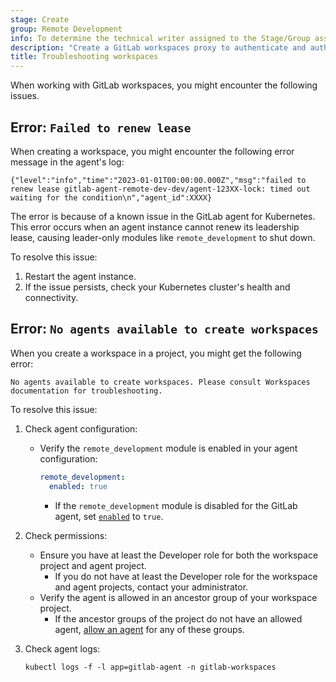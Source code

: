 ```yaml
---
stage: Create
group: Remote Development
info: To determine the technical writer assigned to the Stage/Group associated with this page, see https://handbook.gitlab.com/handbook/product/ux/technical-writing/#assignments
description: "Create a GitLab workspaces proxy to authenticate and authorize workspaces in your cluster."
title: Troubleshooting workspaces
---
```


When working with GitLab workspaces, you might encounter the following issues.

## Error: `Failed to renew lease`

When creating a workspace, you might encounter the following error message in the agent's log:

```plaintext
{"level":"info","time":"2023-01-01T00:00:00.000Z","msg":"failed to renew lease gitlab-agent-remote-dev-dev/agent-123XX-lock: timed out waiting for the condition\n","agent_id":XXXX}
```

The error is because of a known issue in the GitLab agent for Kubernetes.
This error occurs when an agent instance cannot renew its leadership lease, causing leader-only modules like `remote_development` to shut down.

To resolve this issue:

1. Restart the agent instance.
1. If the issue persists, check your Kubernetes cluster's health and connectivity.

## Error: `No agents available to create workspaces`

When you create a workspace in a project, you might get the following error:

```plaintext
No agents available to create workspaces. Please consult Workspaces documentation for troubleshooting.
```

To resolve this issue:

1. Check agent configuration:

   - Verify the `remote_development` module is enabled in your agent configuration:

     ```yaml
     remote_development:
       enabled: true
     ```

     - If the `remote_development` module is disabled for the GitLab agent,
     set [`enabled`](settings.md#enabled) to `true`.

1. Check permissions:

   - Ensure you have at least the Developer role for both the workspace project and agent project.
     - If you do not have at least the Developer role for the workspace and agent projects, contact your administrator.
   - Verify the agent is allowed in an ancestor group of your workspace project.
     - If the ancestor groups of the project do not have an allowed agent,
    [allow an agent](gitlab_agent_configuration.md#allow-a-cluster-agent-for-workspaces-in-a-group)
    for any of these groups.

1. Check agent logs:

   ```shell
   kubectl logs -f -l app=gitlab-agent -n gitlab-workspaces
   ```

<!--- Other suggested topics:

## DNS configuration

## Workspace stops unexpectedly

## Workspace creation fails due to quotas

## Network connectivity

## SSH connection failures

### Network policy restrictions

-->
